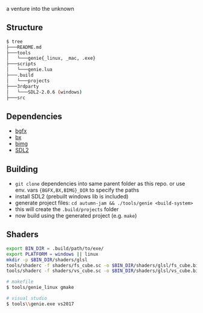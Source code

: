 a venture into the unknown

## Structure

```bash
$ tree
├───README.md
├───tools
│   └───genie{_linux, _mac, .exe}
├───scripts
│   └───genie.lua
├───.build
│   └───projects
├───3rdparty
│   └───SDL2-2.0.6 (windows)
├───src
```

## Dependencies
 - [bgfx](https://github.com/bkaradzic/bgfx)
 - [bx](https://github.com/bkaradzic/bx)
 - [bimg](https://github.com/bkaradzic/bimg)
 - [SDL2](http://www.libsdl.org/download-2.0.php)

## Building
 - `git clone` dependencies into same parent folder as this repo. or use env. vars `{BGFX,BX,BIMG}_DIR` to specify the paths
 - install SDL2 (prebuilt windows lib is included)
 - generate project files: `cd autumn-jam && ./tools/genie <build-system>`
  - this will create the `.build/projects` folder
 - now build using the generated project (e.g. `make`)

## Shaders
```bash
export BIN_DIR = .build/path/to/exe/
export PLATFORM = windows || linux
mkdir -p $BIN_DIR/shaders/glsl
tools/shaderc -f shaders/fs_cube.sc -o $BIN_DIR/shaders/glsl/fs_cube.bin -i ../bgfx/src --type fragment -platform $PLATFORM
tools/shaderc -f shaders/vs_cube.sc -o $BIN_DIR/shaders/glsl/vs_cube.bin -i ../bgfx/src/ --type vertex -platform $PLATFORM
```

```bash
# makefile
$ tools/genie_linux gmake

# visual studio
$ tools\\genie.exe vs2017
```